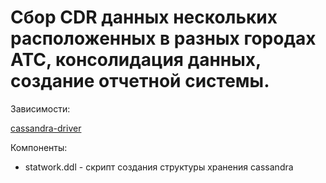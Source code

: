 # Сбор CDR данных нескольких расположенных в разных городах АТС, консолидация данных, создание отчетной системы.

Зависимости:

[cassandra-driver](https://pypi.org/project/cassandra-driver/)

Компоненты:

- statwork.ddl - скрипт создания структуры хранения cassandra
